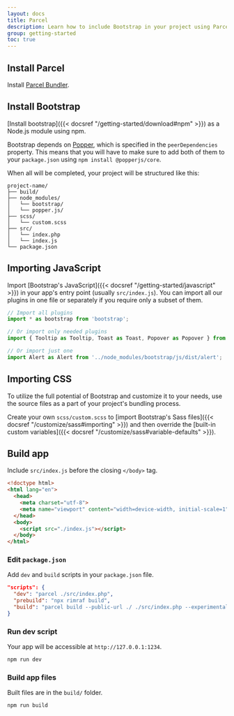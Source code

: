 ```yaml
---
layout: docs
title: Parcel
description: Learn how to include Bootstrap in your project using Parcel.
group: getting-started
toc: true
---
```


## Install Parcel

Install [Parcel Bundler](https://en.parceljs.org/getting_started.html).

## Install Bootstrap

[Install bootstrap]({{< docsref "/getting-started/download#npm" >}}) as a Node.js module using npm.

Bootstrap depends on [Popper](https://popper.js.org/), which is specified in the `peerDependencies` property. This means that you will have to make sure to add both of them to your `package.json` using `npm install @popperjs/core`.

When all will be completed, your project will be structured like this:

```text
project-name/
├── build/
├── node_modules/
│   └── bootstrap/
│   └── popper.js/
├── scss/
│   └── custom.scss
├── src/
│   └── index.php
│   └── index.js
└── package.json
```

## Importing JavaScript

Import [Bootstrap's JavaScript]({{< docsref "/getting-started/javascript" >}}) in your app's entry point (usually `src/index.js`). You can import all our plugins in one file or separately if you require only a subset of them.

```js
// Import all plugins
import * as bootstrap from 'bootstrap';

// Or import only needed plugins
import { Tooltip as Tooltip, Toast as Toast, Popover as Popover } from 'bootstrap';

// Or import just one
import Alert as Alert from '../node_modules/bootstrap/js/dist/alert';
```

## Importing CSS

To utilize the full potential of Bootstrap and customize it to your needs, use the source files as a part of your project's bundling process.

Create your own `scss/custom.scss` to [import Bootstrap's Sass files]({{< docsref "/customize/sass#importing" >}}) and then override the [built-in custom variables]({{< docsref "/customize/sass#variable-defaults" >}}).

## Build app

Include `src/index.js` before the closing `</body>` tag.

```html
<!doctype html>
<html lang="en">
  <head>
    <meta charset="utf-8">
    <meta name="viewport" content="width=device-width, initial-scale=1">
  </head>
  <body>
    <script src="./index.js"></script>
  </body>
</html>
```

### Edit `package.json`

Add `dev` and `build` scripts in your `package.json` file.

```json
"scripts": {
  "dev": "parcel ./src/index.php",
  "prebuild": "npx rimraf build",
  "build": "parcel build --public-url ./ ./src/index.php --experimental-scope-hoisting --out-dir build"
}
```

### Run dev script

Your app will be accessible at `http://127.0.0.1:1234`.

```sh
npm run dev
```

### Build app files

Built files are in the `build/` folder.

```sh
npm run build
```
